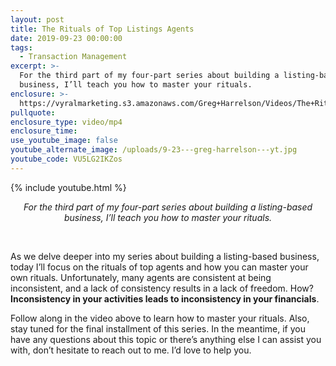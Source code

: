 ```yaml
---
layout: post
title: The Rituals of Top Listings Agents
date: 2019-09-23 00:00:00
tags:
  - Transaction Management
excerpt: >-
  For the third part of my four-part series about building a listing-based
  business, I’ll teach you how to master your rituals.
enclosure: >-
  https://vyralmarketing.s3.amazonaws.com/Greg+Harrelson/Videos/The+Rituals+of+Top+Listings+Agents.mp4
pullquote:
enclosure_type: video/mp4
enclosure_time:
use_youtube_image: false
youtube_alternate_image: /uploads/9-23---greg-harrelson---yt.jpg
youtube_code: VU5LG2IKZos
---
```


{% include youtube.html %}

<center><em>For the third part of my four-part series about building a listing-based business, I&rsquo;ll teach you how to master your rituals.</em></center>

&nbsp;

As we delve deeper into my series about building a listing-based business, today I’ll focus on the rituals of top agents and how you can master your own rituals. Unfortunately, many agents are consistent at being inconsistent, and a lack of consistency results in a lack of freedom. How? **Inconsistency in your activities leads to inconsistency in your financials**.

Follow along in the video above to learn how to master your rituals. Also, stay tuned for the final installment of this series. In the meantime, if you have any questions about this topic or there’s anything else I can assist you with, don’t hesitate to reach out to me. I’d love to help you.